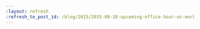 ```yaml
---
:layout: refresh
:refresh_to_post_id: /blog/2015/2015-08-10-upcoming-office-hour-on-workflow
---
```

